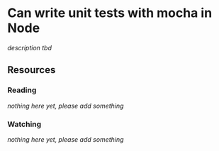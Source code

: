 # Can write unit tests with mocha in Node
_description tbd_
## Resources
### Reading
_nothing here yet, please add something_
### Watching
_nothing here yet, please add something_
